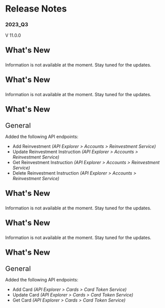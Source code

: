 # Release Notes 
### 2023_Q3
V 11.0.0
<!-- 
type: tab 
titles: Premier, Precision, Signature, Cleartouch, DNA, Finxact
-->

<p style="font-size: 24px; font-weight: bold;">What's New</p>

Information is not available at the moment. Stay tuned for the updates.

<!-- type: tab -->
<p style="font-size: 24px; font-weight: bold;">What's New</p>

Information is not available at the moment. Stay tuned for the updates.
<!-- type: tab -->
<p style="font-size: 24px; font-weight: bold;">What's New </p>

<span style="font-size: 22px; ">General</span>

Added the following API endpoints:
- Add Reinvestment *(API Explorer > Accounts > Reinvestment Service)*
- Update Reinvestment Instruction *(API Explorer > Accounts > Reinvestment Service)*
- Get Reinvestment Instruction *(API Explorer > Accounts > Reinvestment Service)*
- Delete Reinvestment Instruction *(API Explorer > Accounts > Reinvestment Service)*

<!-- type: tab -->
<p style="font-size: 24px; font-weight: bold;">What's New </p>
Information is not available at the moment. Stay tuned for the updates.

<!-- type: tab -->
<p style="font-size: 24px; font-weight: bold;">What's New</p>

Information is not available at the moment. Stay tuned for the updates.

<!-- type: tab -->
<p style="font-size: 24px; font-weight: bold;">What's New</p>

<span style="font-size: 22px; ">General</span>

Added the following API endpoints:
- Add Card *(API Explorer > Cards > Card Token Service)*
- Update Card *(API Explorer > Cards > Card Token Service)*
- Get Card *(API Explorer > Cards > Card Token Service)*

<!-- type: tab-end -->
